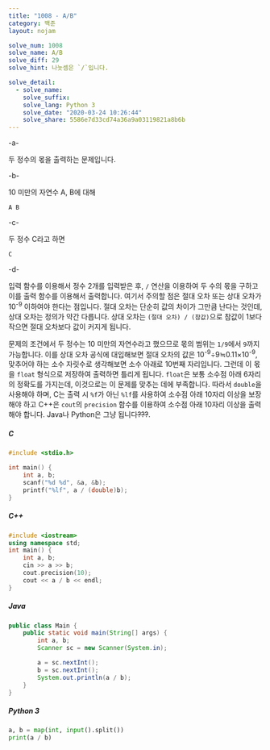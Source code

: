 ```yaml
---
title: "1008 - A/B"
category: 백준
layout: nojam

solve_num: 1008
solve_name: A/B
solve_diff: 29
solve_hint: 나눗셈은 `/`입니다.

solve_detail:
  - solve_name:
    solve_suffix:
    solve_lang: Python 3
    solve_date: "2020-03-24 10:26:44"
    solve_share: 5586e7d33cd74a36a9a03119821a8b6b
---
```


-a-

두 정수의 몫을 출력하는 문제입니다.

-b-

10 미만의 자연수 A, B에 대해

```
A B
```

-c-

두 정수 C라고 하면

```
C
```

-d-

입력 함수를 이용해서 정수 2개를 입력받은 후, `/` 연산을 이용하여 두 수의 몫을 구하고 이를 출력 함수를 이용해서 출력합니다. 여기서 주의할 점은 절대 오차 또는 상대 오차가 10<sup>-9</sup> 이하여야 한다는 점입니다. 절대 오차는 단순히 값의 차이가 그만큼 난다는 것인데, 상대 오차는 정의가 약간 다릅니다. 상대 오차는 `(절대 오차) / (참값)`으로 참값이 1보다 작으면 절대 오차보다 값이 커지게 됩니다.

문제의 조건에서 두 정수는 10 미만의 자연수라고 했으므로 몫의 범위는 `1/9`에서 `9`까지 가능합니다. 이를 상대 오차 공식에 대입해보면 절대 오차의 값은 10<sup>-9</sup>÷9≒0.11×10<sup>-9</sup>, 맞추어야 하는 소수 자릿수로 생각해보면 소수 아래로 10번째 자리입니다. 그런데 이 몫을 `float` 형식으로 저장하여 출력하면 틀리게 됩니다. `float`은 보통 소수점 아래 6자리의 정확도를 가지는데, 이것으로는 이 문제를 맞추는 데에 부족합니다. 따라서 `double`을 사용해야 하며, C는 출력 시 `%f`가 아닌 `%lf`를 사용하여 소수점 아래 10자리 이상을 보장해야 하고 C++은 `cout`의 `precision` 함수를 이용하여 소수점 아래 10자리 이상을 출력해야 합니다. Java나 Python은 그냥 됩니다~~???~~.

##### C

```c
#include <stdio.h>

int main() {
    int a, b;
    scanf("%d %d", &a, &b);
    printf("%lf", a / (double)b);
}
```

##### C++

```cpp
#include <iostream>
using namespace std;
int main() {
    int a, b;
    cin >> a >> b;
    cout.precision(10);
    cout << a / b << endl;
}
```

##### Java

```java
public class Main {
    public static void main(String[] args) {
        int a, b;
        Scanner sc = new Scanner(System.in);

        a = sc.nextInt();
        b = sc.nextInt();
        System.out.println(a / b);
    }
}
```

##### Python 3

```python
a, b = map(int, input().split())
print(a / b)
```
